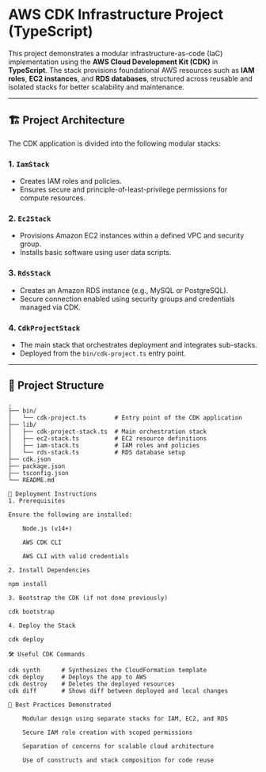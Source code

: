 # AWS CDK Infrastructure Project (TypeScript)

This project demonstrates a modular infrastructure-as-code (IaC) implementation using the **AWS Cloud Development Kit (CDK)** in **TypeScript**. The stack provisions foundational AWS resources such as **IAM roles**, **EC2 instances**, and **RDS databases**, structured across reusable and isolated stacks for better scalability and maintenance.

---

## 🏗️ Project Architecture

The CDK application is divided into the following modular stacks:

### 1. `IamStack`
- Creates IAM roles and policies.
- Ensures secure and principle-of-least-privilege permissions for compute resources.

### 2. `Ec2Stack`
- Provisions Amazon EC2 instances within a defined VPC and security group.
- Installs basic software using user data scripts.

### 3. `RdsStack`
- Creates an Amazon RDS instance (e.g., MySQL or PostgreSQL).
- Secure connection enabled using security groups and credentials managed via CDK.

### 4. `CdkProjectStack`
- The main stack that orchestrates deployment and integrates sub-stacks.
- Deployed from the `bin/cdk-project.ts` entry point.

---

## 📁 Project Structure

```text
.
├── bin/
│   └── cdk-project.ts        # Entry point of the CDK application
├── lib/
│   ├── cdk-project-stack.ts  # Main orchestration stack
│   ├── ec2-stack.ts          # EC2 resource definitions
│   ├── iam-stack.ts          # IAM roles and policies
│   └── rds-stack.ts          # RDS database setup
├── cdk.json
├── package.json
├── tsconfig.json
└── README.md

🚀 Deployment Instructions
1. Prerequisites

Ensure the following are installed:

    Node.js (v14+)

    AWS CDK CLI

    AWS CLI with valid credentials

2. Install Dependencies

npm install

3. Bootstrap the CDK (if not done previously)

cdk bootstrap

4. Deploy the Stack

cdk deploy

🛠️ Useful CDK Commands

cdk synth      # Synthesizes the CloudFormation template
cdk deploy     # Deploys the app to AWS
cdk destroy    # Deletes the deployed resources
cdk diff       # Shows diff between deployed and local changes

📌 Best Practices Demonstrated

    Modular design using separate stacks for IAM, EC2, and RDS

    Secure IAM role creation with scoped permissions

    Separation of concerns for scalable cloud architecture

    Use of constructs and stack composition for code reuse